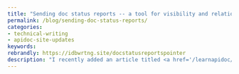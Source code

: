 ```yaml
---
title: "Sending doc status reports -- a tool for visibility and relationship building [API doc course]"
permalink: /blog/sending-doc-status-reports/
categories:
- technical-writing
- apidoc-site-updates
keywords:
rebrandly: https://idbwrtng.site/docstatusreportspointer
description: "I recently added an article titled <a href='/learnapidoc/docapis_status_reports.html'>Processes for reporting status to business stakeholders</a> to my <a href='/learnapidoc'>API course</a>. Sending documentation status reports can help foster trust and awareness with your business stakeholders. These stakeholders might be the core leadership within your organization or simply your management chain the next level up. Besides building visibility and relationships with these stakeholders, creating these status reports each month gives you a regular cadence for doc assessment and analysis, which is also helpful."
---
```

